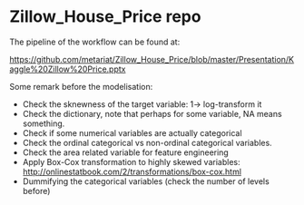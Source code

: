 # Zillow_House_Price repo
The pipeline of the workflow can be found at:

https://github.com/metariat/Zillow_House_Price/blob/master/Presentation/Kaggle%20Zillow%20Price.pptx

Some remark before the modelisation:
  - Check the sknewness of the target variable: 1-> log-transform it
  - Check the dictionary, note that perhaps for some variable, NA means something.
  - Check if some numerical variables are actually categorical
  - Check the ordinal categorical vs non-ordinal categorical variables.
  - Check the area related variable for feature engineering
  - Apply Box-Cox transformation to highly skewed variables: http://onlinestatbook.com/2/transformations/box-cox.html
  - Dummifying the categorical variables (check the number of levels before)
